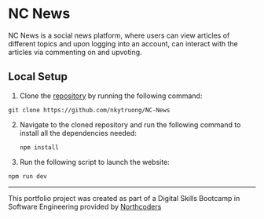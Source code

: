 # NC News

NC News is a social news platform, where users can view articles of different topics and upon logging into an account, can interact with the articles via commenting on and upvoting.

## Local Setup
1) Clone the [repository](https://github.com/nkytruong/NC-News) by running the following command: 

```git clone https://github.com/nkytruong/NC-News```

2) Navigate to the cloned repository and run the following command to install all the dependencies needed:

   ```npm install```

3) Run the following script to launch the website:

```npm run dev```

--- 

This portfolio project was created as part of a Digital Skills Bootcamp in Software Engineering provided by [Northcoders](https://northcoders.com/)
